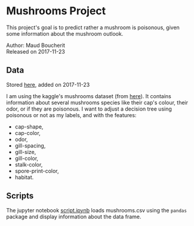 # Mushrooms Project
This project's goal is to predict rather a mushroom is poisonous, given some information about the mushroom outlook.

Author: Maud Boucherit   
Released on 2017-11-23    

## Data

Stored [here](data/mushrooms.csv), added on 2017-11-23   

I am using the kaggle's mushrooms dataset (from [here](https://www.kaggle.com/uciml/mushroom-classification)). It contains information about several mushrooms species like their cap's colour, their odor, or if they are poisonous. I want to adjust a decision tree using poisonous or not as my labels, and with the features:   
- cap-shape,  
- cap-color,  
- odor,  
- gill-spacing,  
- gill-size,  
- gill-color,  
- stalk-color,  
- spore-print-color,  
- habitat.  

## Scripts

The jupyter notebook [script.ipynb](src/script.ipynb) loads mushrooms.csv using the `pandas` package and display information about the data frame.  
